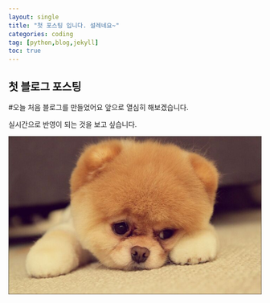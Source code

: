 ```yaml
---
layout: single
title: "첫 포스팅 입니다. 설레네요~"
categories: coding
tag: [python,blog,jekyll]
toc: true
---
```


## 첫 블로그 포스팅

#오늘 처음 블로그를 만들었어요
앞으로 열심히 해보겠습니다.



실시간으로 반영이 되는 것을 보고 싶습니다.



![다운로드](../images/2021-10-16-first/다운로드-16343890322491.jpg)
